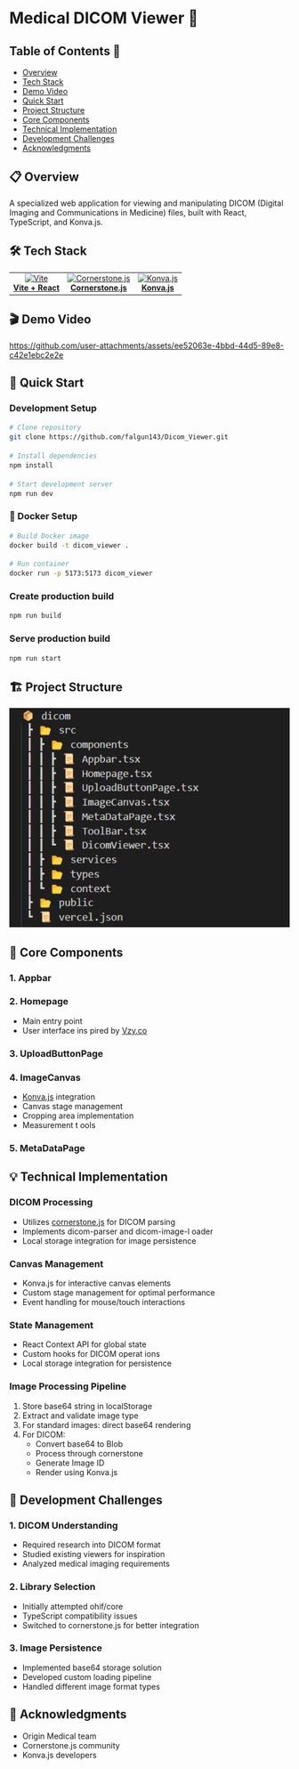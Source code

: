 <a name="top"></a>

# Medical DICOM Viewer 🏥

## Table of Contents 📑

- [Overview](#-overview)
- [Tech Stack](#-tech-stack)
- [Demo Video](#-demo-video)
- [Quick Start](#-quick-start)
- [Project Structure](#-project-structure)
- [Core Components](#-core-components)
- [Technical Implementation](#-technical-implementation)
- [Development Challenges](#-development-challenges)
- [Acknowledgments](#-acknowledgments)

## 📋 Overview

A specialized web application for viewing and manipulating DICOM (Digital Imaging and Communications in Medicine) files, built with React, TypeScript, and Konva.js.

## 🛠️ Tech Stack

<div align="cer">
  <table>
    <tr>
      <td align="center">
        <a href="https://vitejs.dev/">
          <img src="https://vitejs.dev/logo.svg" width="50" alt="Vite"/>
          <br />
          <b>Vite + React</b>
        </a>
      </td>
      <td align="center">
        <a href="https://www.cornerstonejs.org/">
          <img src="https://www.cornerstonejs.org/img/cornerstone-logo-badge.png" width="50" alt="Cornerstone.js"/>
          <br />
          <b>Cornerstone.js</b>
        </a>
      </td>
      <td align="center">
        <a href="https://konvajs.org/">
          <img src="https://konvajs.org/apple-touch-icon.png" width="50" alt="Konva.js"/>
          <br />
          <b>Konva.js</b>
        </a>
      </td>
    </tr>
  </table>
</div>

## 🎬 Demo Video

https://github.com/user-attachments/assets/ee52063e-4bbd-44d5-89e8-c42e1ebc2e2e

## 🚀 Quick Start

### Development Setup

```bash
# Clone repository
git clone https://github.com/falgun143/Dicom_Viewer.git

# Install dependencies
npm install

# Start development server
npm run dev
```

### 🐳 Docker Setup

```bash
# Build Docker image
docker build -t dicom_viewer .

# Run container
docker run -p 5173:5173 dicom_viewer
```

### Create production build

```bash
npm run build
```

### Serve production build

```bash
npm run start
```

## 🏗️ Project Structure

<div align="center">
  <img src="public/project_structure.png" alt="Project Structur
e" width="800"/>
</div>

## 🧩 Core Components

### 1. Appbar

### 2. Homepage
- Main entry point
- User interface ins
pired by [Vzy.co](https://vzy.co/)

### 3. UploadButtonPage

### 4. ImageCanvas
- [Konva.js](https://konvajs.org/) integration
- Canvas stage management
- Cropping area implementation
- Measurement t
ools

### 5. MetaDataPage

## 💡 Technical Implementation

### DICOM Processing
- Utilizes [cornerstone.js](https://www.cornerstonejs.org/) for DICOM parsing
- Implements dicom-parser and dicom-image-l
oader
- Local storage integration for image persistence

### Canvas Management
- Konva.js for interactive canvas elements
- Custom stage management for optimal 
performance
- Event handling for mouse/touch interactions

### State Management
- React Context API for global state
- Custom hooks for DICOM operat
ions
- Local storage integration for persistence

### Image Processing Pipeline
1. Store base64 string in localStorage
2. Extract and validate image type
3. For standard images: direct base64 rendering
4. For DICOM:
   - Convert base64 to Blob
   - Process through cornerstone
   - Generate Image ID
   - Render using Konva.js

## 🔧 Development Challenges

### 1. DICOM Understanding

- Required research into DICOM format
- Studied existing viewers for inspiration
- Analyzed medical imaging requirements

### 2. Library Selection

- Initially attempted ohif/core
- TypeScript compatibility issues
- Switched to cornerstone.js for better integration

### 3. Image Persistence

- Implemented base64 storage solution
- Developed custom loading pipeline
- Handled different image format types

## 🙏 Acknowledgments

- Origin Medical team
- Cornerstone.js community
- Konva.js developers
